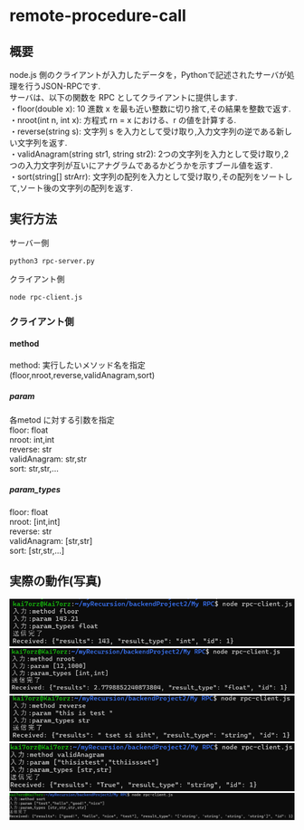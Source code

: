# remote-procedure-call

## 概要
node.js 側のクライアントが入力したデータを，Pythonで記述されたサーバが処理を行うJSON-RPCです.<br>
サーバは、以下の関数を RPC としてクライアントに提供します.
<br>
・floor(double x): 10 進数 x を最も近い整数に切り捨て,その結果を整数で返す.<br>
・nroot(int n, int x): 方程式 rn = x における、r の値を計算する.<br>
・reverse(string s): 文字列 s を入力として受け取り,入力文字列の逆である新しい文字列を返す.<br>
・validAnagram(string str1, string str2): 2つの文字列を入力として受け取り,2 つの入力文字列が互いにアナグラムであるかどうかを示すブール値を返す.<br>
・sort(string[] strArr): 文字列の配列を入力として受け取り,その配列をソートして,ソート後の文字列の配列を返す.<br>

## 実行方法
サーバー側
```
python3 rpc-server.py
```
クライアント側
```
node rpc-client.js
```

### クライアント側

#### method
method: 実行したいメソッド名を指定<br>
(floor,nroot,reverse,validAnagram,sort)

##### param
各metod に対する引数を指定<br>
floor: float<br>
nroot: int,int<br>
reverse: str<br>
validAnagram: str,str<br>
sort: str,str,...<br>

##### param_types
floor: float<br>
nroot: [int,int]<br>
reverse: str<br>
validAnagram: [str,str]<br>
sort: [str,str,...]<br>

## 実際の動作(写真)

![image](./img/result_floor.png)
![image](./img/result_nroot.png)
![image](./img/result_reverse.png)
![image](./img/result_validAnagram.png)
![image](./img/result_sort.png)
